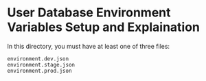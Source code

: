 # User Database Environment Variables Setup and Explaination

In this directory, you must have at least one of three files:

```
environment.dev.json
environment.stage.json
environment.prod.json
```
